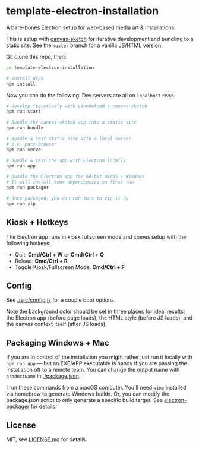 # template-electron-installation

A bare-bones Electron setup for web-based media art & installations.

This is setup with [canvas-sketch](https://github.com/mattdesl/canvas-sketch) for iterative development and bundling to a static site. See the `master` branch for a vanilla JS/HTML version.

Git clone this repo, then:

```sh
cd template-electron-installation

# install deps
npm install
```

Now you can do the following. Dev servers are all on `localhost:9966`.

```sh
# Develop iteratively with LiveReload + canvas-sketch
npm run start

# Bundle the canvas-sketch app into a static site
npm run bundle

# Bundle & test static site with a local server
# i.e. pure browser
npm run serve

# Bundle & test the app with Electron locally
npm run app

# Bundle the Electron app for 64-bit macOS + Windows
# It will install some dependencies on first run
npm run packager

# Once packaged, you can run this to zip it up
npm run zip
```

## Kiosk + Hotkeys

The Electron app runs in kiosk fullscreen mode and comes setup with the following hotkeys:

- Quit: **Cmd/Ctrl + W** or **Cmd/Ctrl + Q**
- Reload: **Cmd/Ctrl + R**
- Toggle Kiosk/Fullscreen Mode: **Cmd/Ctrl + F**

## Config

See [./src/config.js](./src/config.js) for a couple boot options.

Note the background color should be set in three places for ideal results: the Electron app (before page loads), the HTML style (before JS loads), and the canvas context itself (after JS loads).

## Packaging Windows + Mac

If you are in control of the installation you might rather just run it locally with `npm run app` — but an EXE/APP executable is handy if you are passing the installation off to a remote team. You can change the output name with `productName` in [./package.json](./package.json).

I run these commands from a macOS computer. You'll need `wine` installed via homebrew to generate Windows builds. Or, you can modify the package.json script to only generate a specific build target. See [electron-packager](https://github.com/electron-userland/electron-packager#building-windows-apps-from-non-windows-platforms) for details.

## License

MIT, see [LICENSE.md](http://github.com/mattdesl/template-electron-installation/blob/master/LICENSE.md) for details.
